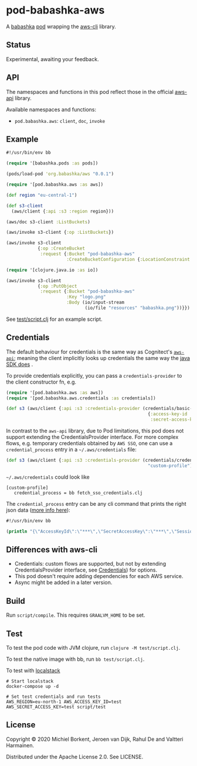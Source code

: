 # pod-babashka-aws

A [babashka](https://github.com/babashka/babashka)
[pod](https://github.com/babashka/pods) wrapping the
[aws-cli](https://github.com/cognitect-labs/aws-api) library.

## Status

Experimental, awaiting your feedback.

## API

The namespaces and functions in this pod reflect those in the official
[aws-api](https://github.com/cognitect-labs/aws-api) library.

Available namespaces and functions:

- `pod.babashka.aws`: `client`, `doc`, `invoke`

## Example

``` clojure
#!/usr/bin/env bb

(require '[babashka.pods :as pods])

(pods/load-pod 'org.babashka/aws "0.0.1")

(require '[pod.babashka.aws :as aws])

(def region "eu-central-1")

(def s3-client
  (aws/client {:api :s3 :region region}))

(aws/doc s3-client :ListBuckets)

(aws/invoke s3-client {:op :ListBuckets})

(aws/invoke s3-client
            {:op :CreateBucket
             :request {:Bucket "pod-babashka-aws"
                       :CreateBucketConfiguration {:LocationConstraint region}}})

(require '[clojure.java.io :as io])

(aws/invoke s3-client
            {:op :PutObject
             :request {:Bucket "pod-babashka-aws"
                       :Key "logo.png"
                       :Body (io/input-stream
                              (io/file "resources" "babashka.png"))}})
```

See [test/script.clj](test/script.clj) for an example script.

## Credentials

The default behaviour for credentials is the same way as Cognitect's [`aws-api`](https://github.com/cognitect-labs/aws-api#credentials); meaning the client implicitly looks up credentials the same way the [java SDK does](https://docs.aws.amazon.com/sdk-for-java/v1/developer-guide/credentials.html) .

To provide credentials explicitly, you can pass a `credentials-provider` to the client constructor fn, e.g.

```clojure
(require '[pod.babashka.aws :as aws])
(require '[pod.babashka.aws.credentials :as credentials])

(def s3 (aws/client {:api :s3 :credentials-provider (credentials/basic-credentials-provider
                                                      {:access-key-id     "ABC"
                                                       :secret-access-key "XYZ"})}))
```
In contrast to the `aws-api` library, due to Pod limitations, this pod does not support extending the CredentialsProvider interface. For more complex flows, e.g. temporary credentials obtained by `AWS SSO`, one can use a `credential_process` entry in a `~/.aws/credentials` file:

```clojure
(def s3 (aws/client {:api :s3 :credentials-provider (credentials/credential-process-credentials-provider
                                                      "custom-profile")}))
```

`~/.aws/credentials` could look like
```
[custom-profile]
   credential_process = bb fetch_sso_credentials.clj
```

The `credential_process` entry can be any cli command that prints the right json data ([more info here](https://docs.aws.amazon.com/credref/latest/refdocs/setting-global-credential_process.html)):
```clojure
#!/usr/bin/env bb

(println "{\"AccessKeyId\":\"***\",\"SecretAccessKey\":\"***\",\"SessionToken\":\"***\",\"Expiration\":\"2020-01-00T00:00:00Z\",\"Version\":1}")
```

## Differences with aws-cli

- Credentials: custom flows are supported, but not by extending CredentialsProvider interface, see <a href="#credentials">Credentials</a>) for options.
- This pod doesn't require adding dependencies for each AWS service.
- Async might be added in a later version.

## Build

Run `script/compile`. This requires `GRAALVM_HOME` to be set.

## Test

To test the pod code with JVM clojure, run `clojure -M test/script.clj`.

To test the native image with bb, run `bb test/script.clj`.

To test with [localstack](https://github.com/localstack/localstack)

``` shell
# Start localstack
docker-compose up -d

# Set test credentials and run tests
AWS_REGION=eu-north-1 AWS_ACCESS_KEY_ID=test AWS_SECRET_ACCESS_KEY=test script/test
```


## License

Copyright © 2020 Michiel Borkent, Jeroen van Dijk, Rahul De and Valtteri Harmainen.

Distributed under the Apache License 2.0. See LICENSE.
